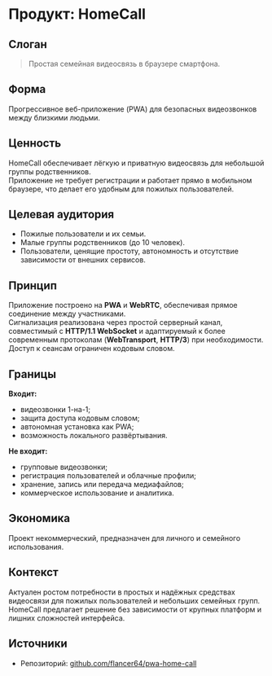 # Продукт: HomeCall

## Слоган

> Простая семейная видеосвязь в браузере смартфона.

## Форма

Прогрессивное веб-приложение (PWA) для безопасных видеозвонков между близкими людьми.

## Ценность

HomeCall обеспечивает лёгкую и приватную видеосвязь для небольшой группы родственников.  
Приложение не требует регистрации и работает прямо в мобильном браузере, что делает его удобным для пожилых пользователей.

## Целевая аудитория

- Пожилые пользователи и их семьи.
- Малые группы родственников (до 10 человек).
- Пользователи, ценящие простоту, автономность и отсутствие зависимости от внешних сервисов.

## Принцип

Приложение построено на **PWA** и **WebRTC**, обеспечивая прямое соединение между участниками.  
Сигнализация реализована через простой серверный канал, совместимый с **HTTP/1.1 WebSocket** и адаптируемый к более современным протоколам (**WebTransport**, **HTTP/3**) при необходимости.  
Доступ к сеансам ограничен кодовым словом.

## Границы

**Входит:**

- видеозвонки 1-на-1;
- защита доступа кодовым словом;
- автономная установка как PWA;
- возможность локального развёртывания.

**Не входит:**

- групповые видеозвонки;
- регистрация пользователей и облачные профили;
- хранение, запись или передача медиафайлов;
- коммерческое использование и аналитика.

## Экономика

Проект некоммерческий, предназначен для личного и семейного использования.

## Контекст

Актуален ростом потребности в простых и надёжных средствах видеосвязи для пожилых пользователей и небольших семейных групп. HomeCall предлагает решение без зависимости от крупных платформ и лишних сложностей интерфейса.

## Источники

- Репозиторий: [github.com/flancer64/pwa-home-call](https://github.com/flancer64/pwa-home-call)
